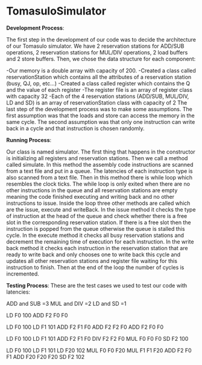 # TomasuloSimulator

**Development Process**:

The first step in the development of our code was to decide the architecture of
our Tomasulo simulator. We have 2 reservation stations for ADD/SUB operations,
2 reservation stations for MUL/DIV operations, 2 load buffers and 2 store buffers.
Then, we chose the data structure for each component:

-Our memory is a double array with capacity of 200.
-Created a class called reservationStation which contains all the attributes of
a reservation station (busy, QJ, op, etc…)
-Created a class called register which contains the Q and the value of each
register
-The register file is an array of register class with capacity 32
-Each of the 4 reservation stations (ADD/SUB, MUL/DIV, LD and SD) is an
array of reservationStation class with capacity of 2
The last step of the development process was to make some assumptions. The
first assumption was that the loads and store can access the memory in the same
cycle. The second assumption was that only one instruction can write back in a
cycle and that instruction is chosen randomly.

**Running Process**:

Our class is named simulator. The first thing that happens in the constructor is
initializing all registers and reservation stations. Then we call a method called
simulate. In this method the assembly code instructions are scanned from a text
file and put in a queue. The latencies of each instruction type is also scanned from
a text file. Then in this method there is while loop which resembles the clock ticks.
The while loop is only exited when there are no other instructions in the queue
and all reservation stations are empty meaning the code finished executing and
writing back and no other instructions to issue. Inside the loop three other 
methods are called which are the issue, execute and writeBack. In the issue
method it checks the type of instruction at the head of the queue and check
whether there is a free slot in the corresponding reservation station. If there is a
free slot then the instruction is popped from the queue otherwise the queue is
stalled this cycle. In the execute method it checks all busy reservation stations and
decrement the remaining time of execution for each instruction. In the write back
method it checks each instruction in the reservation station that are ready to
write back and only chooses one to write back this cycle and updates all other
reservation stations and register file waiting for this instruction to finish. Then at
the end of the loop the number of cycles is incremented.

**Testing Process**:
These are the test cases we used to test our code with latencies:

ADD and SUB =3
MUL and DIV =2
LD and SD =1

LD F0 100
ADD F2 F0 F0

LD F0 100
LD F1 101
ADD F2 F1 F0
ADD F2 F2 F0
ADD F2 F0 F0

LD F0 100
LD F1 101
ADD F2 F1 F0
DIV F2 F2 F0
MUL F0 F0 F0
SD F2 100

LD F0 100
LD F1 101
LD F20 102
MUL F0 F0 F20
MUL F1 F1 F20
ADD F2 F0 F1
ADD F20 F20 F20
SD F2 102